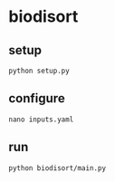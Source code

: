 # biodisort

## setup

```
python setup.py
```

## configure

```
nano inputs.yaml
```

## run

```
python biodisort/main.py
```
